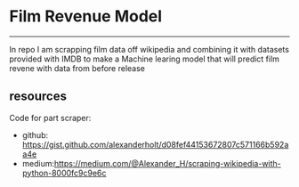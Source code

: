 # Film Revenue Model
---
In repo I am scrapping film data off wikipedia and combining it with datasets provided with IMDB to make a Machine learing model that will predict film revene with data from before release 
## resources 

Code for part scraper:
  - github: https://gist.github.com/alexanderholt/d08fef44153672807c571166b592aa4e
  - medium:https://medium.com/@Alexander_H/scraping-wikipedia-with-python-8000fc9c9e6c
